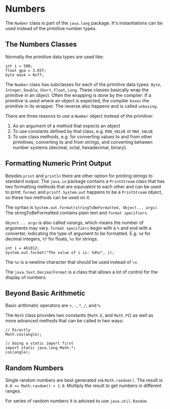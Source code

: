 # Numbers

The `Number` class is part of the `java.lang` package. It's instantiations can be used instead of the primitive number types.

## The Numbers Classes

Normally the primitive data types are used like:
```
int i = 500;
float gpa = 3.65f;
byte mask = 0xff;
```

The `Number` class has subclasses for each of the primitive data types: `Byte`, `Integer`, `Double`, `Short`, `Float`, `Long`. These classes basically wrap the primitive in an object. Often the wrapping is done by the compiler: If a primitive is used where an object is expected, the compiler `boxes` the primitive in its wrapper. The reverse also happens and is called `unboxing`.

There are three reasons to use a `Number` object instead of the primitive:
1. As an argument of a method that expects an object
2. To use constants defined by that class, e.g. `MIN_VALUE` or `MAX_VALUE`
3. To use class methods, e.g. for converting values to and from other primitives, converting to and from strings, and converting between number systems (decimal, octal, hexadecimal, binary).

## Formatting Numeric Print Output

Besides `print` and `println` there are other option for printing strings to standard output. The `java.io` package contains a `PrintStream` class that has two formatting methods that are equivalent to each other and can be used to print: `format` and `printf`. `System.out` happens to be a `PrintStream` object, so these two methods can be used on it.

The syntax is `System.out.format(stringToBeFormatted, Object... args)`. The stringToBeFormatted contains plain text and `format specifiers`.

`Object... args` is also called varargs, which means the number of arguments may vary. `format specifiers` begin with a `%` and end with a converter, indicating the type of argument to be formatted. E.g. `%d` for decimal integers, `%f` for floats, `%s` for strings.

```
int i = 461012;
System.out.format("The value of i is: %d%n", i);
```

The `%n` is a newline character that should be used instead of `\n`.

The `java.text.DecimalFormat` is a class that allows a lot of control for the display of numbers.

## Beyond Basic Arithmetic

Basic arithmatic operators are `+`, `-`, `*`, `/`, and `%`.

The `Math` class provides two constants (`Math.E`, and `Math.PI`) as well as more advanced methods that can be called in two ways:
```
// Directly
Math.cos(angle);

// Doing a static import first
import static java.lang.Math.*;
cos(angle);
```

## Random Numbers

Single random numbers are best generated via `Math.random()`. The result is `0.0 <= Math.random() < 1.0`. Multiply the result to get numbers in different ranges.

For series of random numbers it is advised to use `java.util.Random`.